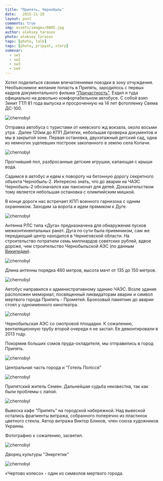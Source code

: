```yaml
---
title: "Припять, Чернобыль"
date:   2015-11-28
layout: post
comments: true
img: assets/images/0005.jpg
author: aleksey_tarasov
photo: aleksey_tarasov
tags: [photo, talk]
tags: [photo, pripyat, story]
somevar: 
  - sw1 
  - sw2 
  - sw3 
  - sw4
--- 
```


Хотел поделиться своими впечатлениями поездки в зону отчуждения. Необъяснимое желание попасть в Припять, зародилось с первых кадров документального фильма ["Причастность"](https://www.youtube.com/watch?v=k2bVEh2RG7M). Ездил я туда официально на довольно комфортабельном автобусе. С собой взял Зенит ТТЛ 81 года выпуска и просроченную на 14 лет фотопленку Свема ДС-100.

<!--more-->

![chernobyl](https://drive.google.com/uc?export=download&id=0B0NRqCiUriFKdk9sR1MzaVM3bHM)

Отправка автобуса с туристами от киевского жд вокзала, около восьми утра . Далее 120км до КПП Дитятки, 
небольшая проверка документов и мы в закрытой зоне. Первая остановка, двухэтажный детский сад, одна из немногих уцелевших построек закопанного в землю села Копачи.

![chernobyl](https://drive.google.com/uc?export=download&id=0B0NRqCiUriFKX2hLOFNrbUhKQU0)

Прогнивший пол, разбросанные детские игрушки, капающая с крыши вода.

Садимся в автобус и едем к повороту на бетонную дорогу секретного объекта Чернобыль-2. Интересно знать, что до аварии на ЧАЭС Чернобыль-2 обозначался как пансионат для детей. Доказательством тому является небольшая остановка с олимпийским мишкой.

В конце дороги нас встречает КПП военного гарнизона с одним охранником. Заходим за ворота и идем прямиком к Дуге.

![chernobyl](https://drive.google.com/uc?export=download&id=0B0NRqCiUriFKUmZwR0lva2w0UWc)

Антенна РЛС типа «Дуга» предназначена для обнаружения пусков межконтинентальных ракет. Дуга по сути была приемником, сам же передающий центр находился в Черниговской области. На строительство потратили семь миллиардов советских рублей, вдвое дороже, чем строительство Чернобыльской АЭС (по данным [Википедии](https://ru.wikipedia.org/wiki/%D0%94%D1%83%D0%B3%D0%B0_%28%D1%80%D0%B0%D0%B4%D0%B8%D0%BE%D0%BB%D0%BE%D0%BA%D0%B0%D1%86%D0%B8%D0%BE%D0%BD%D0%BD%D0%B0%D1%8F_%D1%81%D1%82%D0%B0%D0%BD%D1%86%D0%B8%D1%8F%29)).

![chernobyl](https://drive.google.com/uc?export=download&id=0B0NRqCiUriFKRVRfRi1zOGRhR1k)

Длина антенны порядка 460 метров, высота мачт от 135 до 150 метров.

![chernobyl](https://drive.google.com/uc?export=download&id=0B0NRqCiUriFKZWVMZ0ZHeEdsLTA)

Автобус направился к административному зданию ЧАЭС. Возле здания расположен мемориал, посвященный ликвидаторам аварии и символ мертвого города Припять - Прометей. Бронзовый памятник до аварии стоял у одноименного кинотеатра.

![chernobyl](https://drive.google.com/uc?export=download&id=0B0NRqCiUriFKTlhHQUVyLUVrXzQ)

Чернобыльская АЭС со смотровой площадки. К сожалению, вентиляционную трубу второй очереди я не застал. Ее демонтировали в 2013 году.

Покормив больших сомов пруда-охладителя, мы отправились в город Припять.

![chernobyl](https://drive.google.com/uc?export=download&id=0B0NRqCiUriFKM2h3TmdPTEhMdEk)

Центральная часть города и "Готель Полiсся"

![chernobyl](https://drive.google.com/uc?export=download&id=0B0NRqCiUriFKMFNfTWk0aWNDc0E)

Припятский житель Семен. Дальнейшая судьба неизвестна, так как были проблемы с лапой. 

![chernobyl](https://drive.google.com/uc?export=download&id=0B0NRqCiUriFKZTZrRTdHcjdCVEU)

Вывеска кафе "Припять" на городской набережной. Над вывеской остались фрагменты витража, собранного поперечно из пластинок цветного стекла. Автор витража Виктор Блинов, член союза художников Украины.

Фотографию к сожалению, засветил.

![chernobyl](https://drive.google.com/uc?export=download&id=0B0NRqCiUriFKUmlyVnNYbWd5aWM)

Дворец культуры "Энергетик"

![chernobyl](https://drive.google.com/uc?export=download&id=0B0NRqCiUriFKV29odkN6MkdpMEE)

«Чертово колесо» - один из символов мертвого города.
